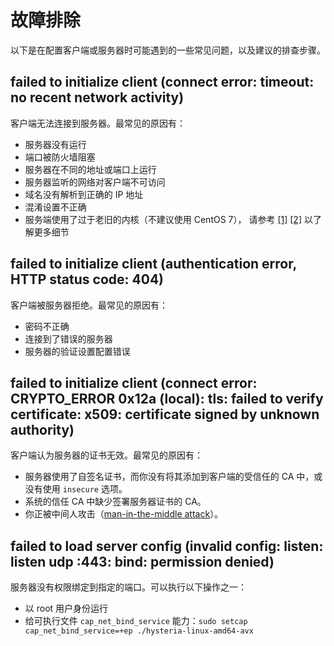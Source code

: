 # 故障排除

以下是在配置客户端或服务器时可能遇到的一些常见问题，以及建议的排查步骤。

## failed to initialize client (connect error: timeout: no recent network activity)

客户端无法连接到服务器。最常见的原因有：

- 服务器没有运行
- 端口被防火墙阻塞
- 服务器在不同的地址或端口上运行
- 服务器监听的网络对客户端不可访问
- 域名没有解析到正确的 IP 地址
- 混淆设置不正确
- 服务端使用了过于老旧的内核（不建议使用 CentOS 7）， 请参考
  [[1]](https://github.com/apernet/hysteria/issues/810#issuecomment-1807690164)
  [[2]](https://blog.yywq.me/article/39f87fd6-1c3e-4826-90d9-5d031393ca8d)
  以了解更多细节

## failed to initialize client (authentication error, HTTP status code: 404)

客户端被服务器拒绝。最常见的原因有：

- 密码不正确
- 连接到了错误的服务器
- 服务器的验证设置配置错误

## failed to initialize client (connect error: CRYPTO_ERROR 0x12a (local): tls: failed to verify certificate: x509: certificate signed by unknown authority)

客户端认为服务器的证书无效。最常见的原因有：

- 服务器使用了自签名证书，而你没有将其添加到客户端的受信任的 CA 中，或没有使用 `insecure` 选项。
- 系统的信任 CA 中缺少签署服务器证书的 CA。
- 你正被中间人攻击（[man-in-the-middle attack](https://en.wikipedia.org/wiki/Man-in-the-middle_attack)）。

## failed to load server config (invalid config: listen: listen udp :443: bind: permission denied)

服务器没有权限绑定到指定的端口。可以执行以下操作之一：

- 以 root 用户身份运行
- 给可执行文件 `cap_net_bind_service` 能力：`sudo setcap cap_net_bind_service=+ep ./hysteria-linux-amd64-avx`
